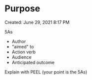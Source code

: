 # Purpose

Created: June 29, 2021 8:17 PM

5As

- Author
- "aimed" to
- Action verb
- Audience
- Anticipated outcome

Explain with PEEL (your point is the 5As)